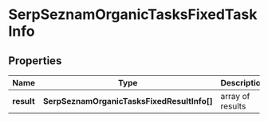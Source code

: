 # SerpSeznamOrganicTasksFixedTaskInfo

## Properties

| Name | Type | Description | Notes |
|------------ | ------------- | ------------- | -------------|
**result** | **SerpSeznamOrganicTasksFixedResultInfo[]** | array of results |[optional]|